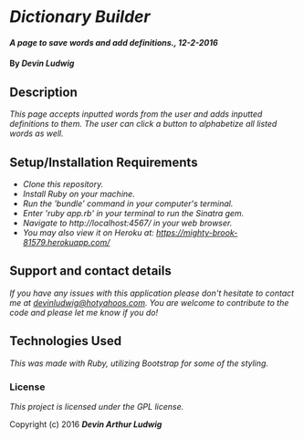 # _Dictionary Builder_

#### _A page to save words and add definitions., 12-2-2016_

#### By _**Devin Ludwig**_

## Description

_This page accepts inputted words from the user and adds inputted definitions to them. The user can click a button to alphabetize all listed words as well._

## Setup/Installation Requirements

* _Clone this repository._
* _Install Ruby on your machine._
* _Run the 'bundle' command in your computer's terminal._
* _Enter 'ruby app.rb' in your terminal to run the Sinatra gem._
* _Navigate to http://localhost:4567/ in your web browser._
* _You may also view it on Heroku at: https://mighty-brook-81579.herokuapp.com/_

## Support and contact details

_If you have any issues with this application please don't hesitate to contact me at devinludwig@hotyahoos.com. You are welcome to contribute to the code and please let me know if you do!_

## Technologies Used

_This was made with Ruby, utilizing Bootstrap for some of the styling._

### License

*This project is licensed under the GPL license.*

Copyright (c) 2016 **_Devin Arthur Ludwig_**
